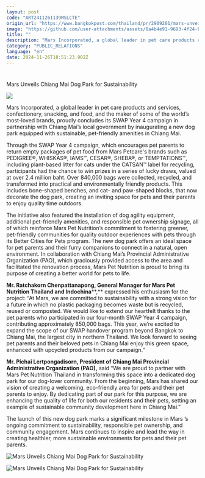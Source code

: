 ```yaml
---
layout: post
code: "ART2411261139MSLCTE"
origin_url: "https://www.bangkokpost.com/thailand/pr/2909201/mars-unveils-chiang-mai-dog-park-for-sustainability"
image: "https://github.com/user-attachments/assets/8a4b4e91-9693-4f24-bcce-32cca9834f03"
title: ""
description: "Mars Incorporated, a global leader in pet care products and services, confectionery, snacking, and food, and the maker of some of the world’s most-loved brands, proudly concludes its SWAP Year 4 campaign in partnership with Chiang Mai’s local government by inaugurating a new dog park equipped with sustainable, pet-friendly amenities in Chiang Mai."
category: "PUBLIC_RELATIONS"
language: "en"
date: 2024-11-26T18:51:23.902Z
---
```


# 

Mars Unveils Chiang Mai Dog Park for Sustainability

![](https://github.com/user-attachments/assets/1fe06def-5239-401c-8e52-fd0319c1d3a8)

Mars Incorporated, a global leader in pet care products and services, confectionery, snacking, and food, and the maker of some of the world’s most-loved brands, proudly concludes its SWAP Year 4 campaign in partnership with Chiang Mai’s local government by inaugurating a new dog park equipped with sustainable, pet-friendly amenities in Chiang Mai.  

Through the SWAP Year 4 campaign, which encourages pet parents to return empty packages of pet food from Mars Petcare's brands such as PEDIGREE®, WHISKAS®, IAMS™, CESAR®, SHEBA®, or TEMPTATIONS™, including plant-based litter for cats under the CATSAN™ label for recycling, participants had the chance to win prizes in a series of lucky draws, valued at over 2.4 million baht. Over 840,000 bags were collected, recycled, and transformed into practical and environmentally friendly products. This includes bone-shaped benches, and cat- and paw-shaped blocks, that now decorate the dog park, creating an inviting space for pets and their parents to enjoy quality time outdoors.  

The initiative also featured the installation of dog agility equipment, additional pet-friendly amenities, and responsible pet ownership signage, all of which reinforce Mars Pet Nutrition’s commitment to fostering greener, pet-friendly communities for quality outdoor experiences with pets through its Better Cities for Pets program. The new dog park offers an ideal space for pet parents and their furry companions to connect in a natural, open environment. In collaboration with Chiang Mai’s Provincial Administrative Organization (PAO), which graciously provided access to the area and facilitated the renovation process, Mars Pet Nutrition is proud to bring its purpose of creating a better world for pets to life. 

**Mr. Ratchakorn Chenpattanapong, General Manager for Mars Pet Nutrition Thailand and Indochina****,** expressed his enthusiasm for the project: “At Mars, we are committed to sustainability with a strong vision for a future in which no plastic packaging becomes waste but is recycled, reused or composted. We would like to extend our heartfelt thanks to the pet parents who participated in our four-month SWAP Year 4 campaign, contributing approximately 850,000 bags. This year, we’re excited to expand the scope of our SWAP handover program beyond Bangkok to Chiang Mai, the largest city in northern Thailand. We look forward to seeing pet parents and their beloved pets in Chiang Mai enjoy this green space, enhanced with upcycled products from our campaign.” 

**Mr. Pichai Lertpongadisorn, President of Chiang Mai Provincial Administrative Organization (PAO),** said “We are proud to partner with Mars Pet Nutrition Thailand in transforming this space into a dedicated dog park for our dog-lover community. From the beginning, Mars has shared our vision of creating a welcoming, eco-friendly area for pets and their pet parents to enjoy. By dedicating part of our park for this purpose, we are enhancing the quality of life for both our residents and their pets, setting an example of sustainable community development here in Chiang Mai.” 

The launch of this new dog park marks a significant milestone in Mars ’s ongoing commitment to sustainability, responsible pet ownership, and community engagement. Mars continues to inspire and lead the way in creating healthier, more sustainable environments for pets and their pet parents. 

![Mars Unveils Chiang Mai Dog Park for Sustainability](https://github.com/user-attachments/assets/75710a85-4b79-400a-8918-193c5899e239)

![Mars Unveils Chiang Mai Dog Park for Sustainability](https://github.com/user-attachments/assets/ac0cc25a-ce16-4f31-8dbc-d9552cb492ae)